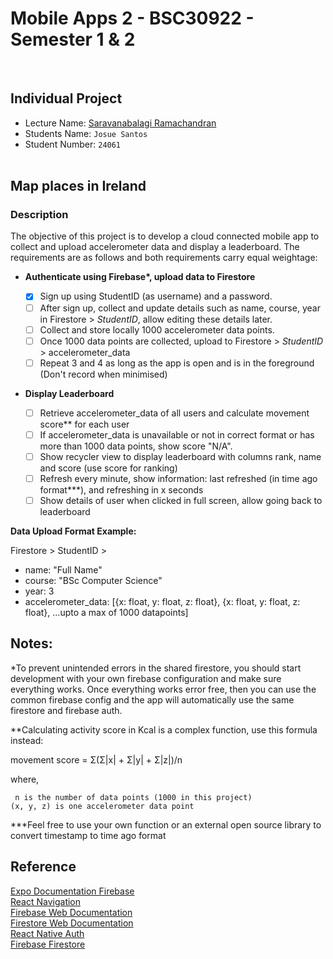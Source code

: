 # Mobile Apps 2 - BSC30922 - Semester 1 & 2

<br>

## Individual Project

- Lecture Name: [Saravanabalagi Ramachandran](https://github.com/saravanabalagi)
- Students Name: `Josue Santos`
- Student Number: `24061`
  <br><br>

## Map places in Ireland <br>

### Description <br>

The objective of this project is to develop a cloud connected mobile app to collect and upload accelerometer data and display a leaderboard. The requirements are as follows and both requirements carry equal weightage:

- <b>Authenticate using Firebase\*, upload data to Firestore</b><br>

  - [x] Sign up using StudentID (as username) and a password.<br>
  - [ ] After sign up, collect and update details such as name, course, year in Firestore > <i>StudentID</i>, allow editing these details later.<br>
  - [ ] Collect and store locally 1000 accelerometer data points.<br>
  - [ ] Once 1000 data points are collected, upload to Firestore > <i>StudentID</i> > accelerometer_data<br>
  - [ ] Repeat 3 and 4 as long as the app is open and is in the foreground (Don't record when minimised)<br>

- <b>Display Leaderboard<br></b>

  - [ ] Retrieve accelerometer_data of all users and calculate movement score\*\* for each user<br>
  - [ ] If accelerometer_data is unavailable or not in correct format or has more than 1000 data points, show score "N/A".<br>
  - [ ] Show recycler view to display leaderboard with columns rank, name and score (use score for ranking)<br>
  - [ ] Refresh every minute, show information: last refreshed (in time ago format\*\*\*), and refreshing in x seconds<br>
  - [ ] Show details of user when clicked in full screen, allow going back to leaderboard<br>

<b>Data Upload Format Example:</b>

Firestore > StudentID ><br>

- name: "Full Name"<br>
- course: "BSc Computer Science"<br>
- year: 3<br>
- accelerometer_data: [{x: float, y: float, z: float}, {x: float, y: float, z: float}, ...upto a max of 1000 datapoints]<br>

## Notes:

\*To prevent unintended errors in the shared firestore, you should start development with your own firebase configuration and make sure everything works. Once everything works error free, then you can use the common firebase config and the app will automatically use the same firestore and firebase auth.<br>

\*\*Calculating activity score in Kcal is a complex function, use this formula instead:

movement score = Σ(Σ|x| + Σ|y| + Σ|z|)/n

where,

     n is the number of data points (1000 in this project)
    (x, y, z) is one accelerometer data point

\*\*\*Feel free to use your own function or an external open source library to convert timestamp to time ago format

## Reference

[Expo Documentation Firebase](https://docs.expo.dev/guides/using-firebase/)<br>
[React Navigation](https://reactnavigation.org/docs/getting-started)<br>
[Firebase Web Documentation](https://firebase.google.com/docs/auth/web/start)<br>
[Firestore Web Documentation](https://firebase.google.com/docs/firestore/quickstart)<br>
[React Native Auth](https://youtu.be/ql4J6SpLXZA)<br>
[Firebase Firestore](https://youtu.be/eET0YtDBWWg)<br>

